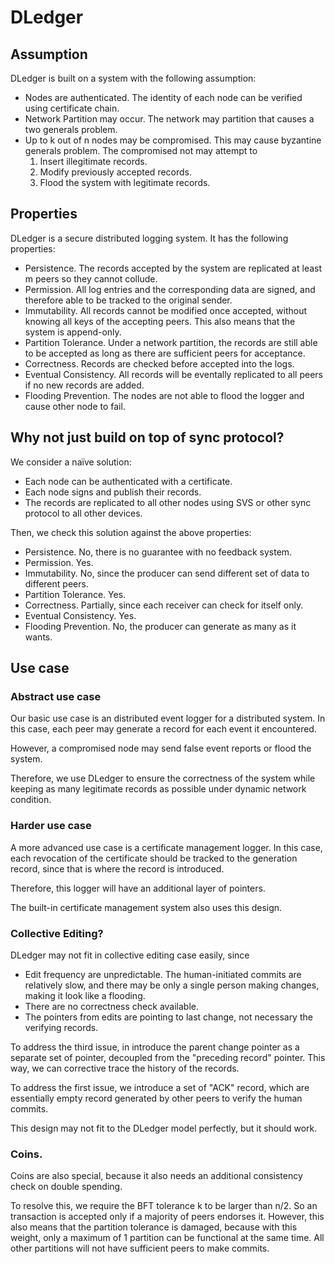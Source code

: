 # DLedger

## Assumption
DLedger is built on a system with the following assumption:
- Nodes are authenticated. The identity of each node can be verified using certificate chain.
- Network Partition may occur. The network may partition that causes a two generals problem. 
- Up to k out of n nodes may be compromised. This may cause byzantine generals problem. The compromised not may attempt to 
  1. Insert illegitimate records. 
  2. Modify previously accepted records.
  3. Flood the system with legitimate records.

## Properties

DLedger is a secure distributed logging system. 
It has the following properties:
- Persistence. The records accepted by the system are replicated at least m peers so they cannot collude.
- Permission. All log entries and the corresponding data are signed,
  and therefore able to be tracked to the original sender.
- Immutability. All records cannot be modified once accepted, 
  without knowing all keys of the accepting peers. This also means that the system is append-only. 
- Partition Tolerance. Under a network partition, the records are still able to be 
accepted as long as there are sufficient peers for acceptance.
- Correctness. Records are checked before accepted into the logs. 
- Eventual Consistency. All records will be eventally replicated to all peers if no new records are added.
- Flooding Prevention. The nodes are not able to flood the logger and cause other node to fail.

## Why not just build on top of sync protocol?

We consider a naïve solution: 

- Each node can be authenticated with a certificate. 
- Each node signs and publish their records.
- The records are replicated to all other nodes using SVS or other sync protocol to all other devices.

Then, we check this solution against the above properties:
- Persistence. No, there is no guarantee with no feedback system. 
- Permission. Yes. 
- Immutability. No, since the producer can send different set of data to different peers. 
- Partition Tolerance. Yes. 
- Correctness. Partially, since each receiver can check for itself only. 
- Eventual Consistency. Yes. 
- Flooding Prevention. No, the producer can generate as many as it wants. 

## Use case

### Abstract use case
Our basic use case is an distributed event logger for a distributed system. 
In this case, each peer may generate a record for each event it encountered. 

However, a compromised node may send false event reports or flood the system. 

Therefore, we use DLedger to ensure the correctness of the system while keeping as 
many legitimate records as possible under dynamic network condition. 

### Harder use case
A more advanced use case is a certificate management logger. 
In this case, each revocation of the certificate should be tracked to the 
generation record, since that is where the record is introduced. 

Therefore, this logger will have an additional layer of pointers. 

The built-in certificate management system also uses this design. 

### Collective Editing?

DLedger may not fit in collective editing case easily, since
- Edit frequency are unpredictable. 
  The human-initiated commits are relatively slow, and there may be only a single person making changes, making it look like a flooding. 
- There are no correctness check available. 
- The pointers from edits are pointing to last change, not necessary the verifying records. 

To address the third issue, in introduce the parent change pointer as a separate set of pointer, 
decoupled from the "preceding record" pointer. This way, we can corrective trace the history of the records. 

To address the first issue, we introduce a set of "ACK" record, which are essentially empty record generated by other peers
to verify the human commits. 

This design may not fit to the DLedger model perfectly, but it should work. 

### Coins. 

Coins are also special, because it also needs an additional consistency check on 
double spending. 

To resolve this, we require the BFT tolerance k to be larger than n/2. So an transaction 
is accepted only if a majority of peers endorses it. 
However, this also means that the partition tolerance is damaged, because with this weight, 
only a maximum of 1 partition can be functional at the same time. All other partitions will not have
sufficient peers to make commits. 
